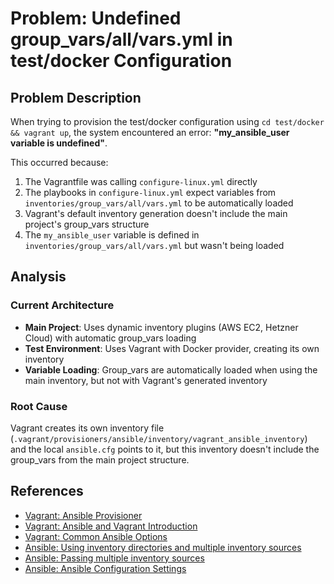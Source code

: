 # Problem: Undefined group_vars/all/vars.yml in test/docker Configuration

## Problem Description

When trying to provision the test/docker configuration using `cd test/docker && vagrant up`, the system encountered an error: **"my_ansible_user variable is undefined"**.

This occurred because:
1. The Vagrantfile was calling `configure-linux.yml` directly
2. The playbooks in `configure-linux.yml` expect variables from `inventories/group_vars/all/vars.yml` to be automatically loaded
3. Vagrant's default inventory generation doesn't include the main project's group_vars structure
4. The `my_ansible_user` variable is defined in `inventories/group_vars/all/vars.yml` but wasn't being loaded

## Analysis

### Current Architecture
- **Main Project**: Uses dynamic inventory plugins (AWS EC2, Hetzner Cloud) with automatic group_vars loading
- **Test Environment**: Uses Vagrant with Docker provider, creating its own inventory
- **Variable Loading**: Group_vars are automatically loaded when using the main inventory, but not with Vagrant's generated inventory

### Root Cause
Vagrant creates its own inventory file (`.vagrant/provisioners/ansible/inventory/vagrant_ansible_inventory`) and the local `ansible.cfg` points to it, but this inventory doesn't include the group_vars from the main project structure.

## References
- [Vagrant: Ansible Provisioner](https://developer.hashicorp.com/vagrant/docs/provisioning/ansible)
- [Vagrant: Ansible and Vagrant Introduction](https://developer.hashicorp.com/vagrant/docs/provisioning/ansible_intro)
- [Vagrant: Common Ansible Options](https://developer.hashicorp.com/vagrant/docs/provisioning/ansible_common)
- [Ansible: Using inventory directories and multiple inventory sources](https://docs.ansible.com/ansible/latest/inventory_guide/intro_dynamic_inventory.html#using-inventory-directories-and-multiple-inventory-sources)
- [Ansible: Passing multiple inventory sources](https://docs.ansible.com/ansible/latest/inventory_guide/intro_inventory.html#using-multiple-inventory-sources)
- [Ansible: Ansible Configuration Settings](https://docs.ansible.com/ansible/latest/reference_appendices/config.html#ansible-configuration-settings-locations)
